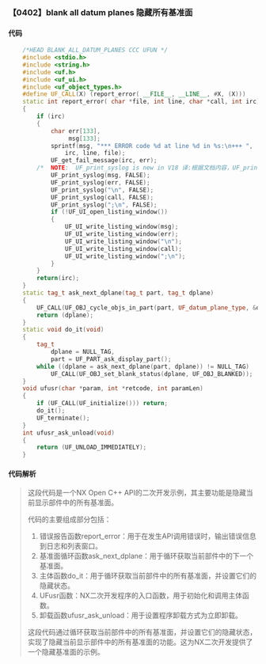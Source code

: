 ### 【0402】blank all datum planes 隐藏所有基准面

#### 代码

```cpp
    /*HEAD BLANK_ALL_DATUM_PLANES CCC UFUN */  
    #include <stdio.h>  
    #include <string.h>  
    #include <uf.h>  
    #include <uf_ui.h>  
    #include <uf_object_types.h>  
    #define UF_CALL(X) (report_error( __FILE__, __LINE__, #X, (X)))  
    static int report_error( char *file, int line, char *call, int irc)  
    {  
        if (irc)  
        {  
            char err[133],  
                 msg[133];  
            sprintf(msg, "*** ERROR code %d at line %d in %s:\n+++ ",  
                irc, line, file);  
            UF_get_fail_message(irc, err);  
        /*  NOTE:  UF_print_syslog is new in V18 译:根据文档内容，UF_print_syslog是V18版本中新增的函数。文档中提到：“注意：UF_print_syslog是V18版本新增的。” */  
            UF_print_syslog(msg, FALSE);  
            UF_print_syslog(err, FALSE);  
            UF_print_syslog("\n", FALSE);  
            UF_print_syslog(call, FALSE);  
            UF_print_syslog(";\n", FALSE);  
            if (!UF_UI_open_listing_window())  
            {  
                UF_UI_write_listing_window(msg);  
                UF_UI_write_listing_window(err);  
                UF_UI_write_listing_window("\n");  
                UF_UI_write_listing_window(call);  
                UF_UI_write_listing_window(";\n");  
            }  
        }  
        return(irc);  
    }  
    static tag_t ask_next_dplane(tag_t part, tag_t dplane)  
    {  
        UF_CALL(UF_OBJ_cycle_objs_in_part(part, UF_datum_plane_type, &dplane));  
        return (dplane);  
    }  
    static void do_it(void)  
    {  
        tag_t  
            dplane = NULL_TAG,  
            part = UF_PART_ask_display_part();  
        while ((dplane = ask_next_dplane(part, dplane)) != NULL_TAG)  
            UF_CALL(UF_OBJ_set_blank_status(dplane, UF_OBJ_BLANKED));  
    }  
    void ufusr(char *param, int *retcode, int paramLen)  
    {  
        if (UF_CALL(UF_initialize())) return;  
        do_it();  
        UF_terminate();  
    }  
    int ufusr_ask_unload(void)  
    {  
        return (UF_UNLOAD_IMMEDIATELY);  
    }

```

#### 代码解析

> 这段代码是一个NX Open C++ API的二次开发示例，其主要功能是隐藏当前显示部件中的所有基准面。
>
> 代码的主要组成部分包括：
>
> 1. 错误报告函数report_error：用于在发生API调用错误时，输出错误信息到日志和列表窗口。
> 2. 基准面循环函数ask_next_dplane：用于循环获取当前部件中的下一个基准面。
> 3. 主体函数do_it：用于循环获取当前部件中的所有基准面，并设置它们的隐藏状态。
> 4. UFusr函数：NX二次开发程序的入口函数，用于初始化和调用主体函数。
> 5. 卸载函数ufusr_ask_unload：用于设置程序卸载方式为立即卸载。
>
> 这段代码通过循环获取当前部件中的所有基准面，并设置它们的隐藏状态，实现了隐藏当前显示部件中的所有基准面的功能。这为NX二次开发提供了一个隐藏基准面的示例。
>
